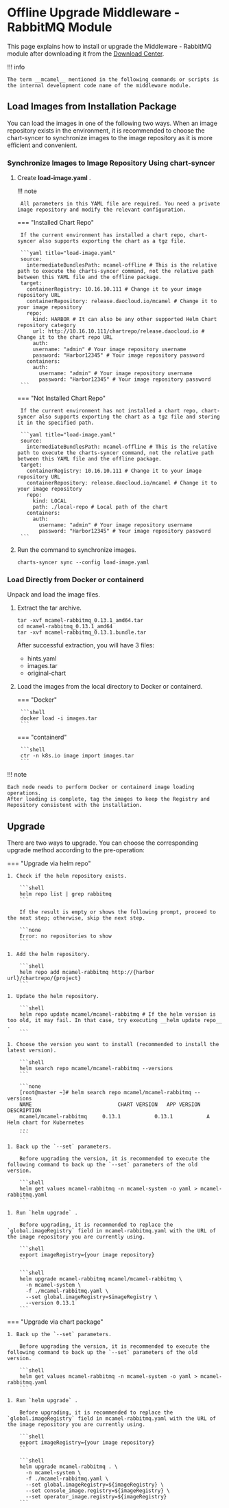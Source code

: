 # Offline Upgrade Middleware - RabbitMQ Module

This page explains how to install or upgrade the Middleware - RabbitMQ module after downloading it from the [Download Center](../../../download/index.md).

!!! info

    The term __mcamel__ mentioned in the following commands or scripts is the internal development code name of the middleware module.

## Load Images from Installation Package

You can load the images in one of the following two ways. When an image repository exists in the environment, it is recommended to choose the chart-syncer to synchronize images to the image repository as it is more efficient and convenient.

### Synchronize Images to Image Repository Using chart-syncer

1. Create __load-image.yaml__ .

    !!! note

        All parameters in this YAML file are required. You need a private image repository and modify the relevant configuration.

    === "Installed Chart Repo"

        If the current environment has installed a chart repo, chart-syncer also supports exporting the chart as a tgz file.

        ```yaml title="load-image.yaml"
        source:
          intermediateBundlesPath: mcamel-offline # This is the relative path to execute the charts-syncer command, not the relative path between this YAML file and the offline package.
        target:
          containerRegistry: 10.16.10.111 # Change it to your image repository URL
          containerRepository: release.daocloud.io/mcamel # Change it to your image repository
          repo:
            kind: HARBOR # It can also be any other supported Helm Chart repository category
            url: http://10.16.10.111/chartrepo/release.daocloud.io # Change it to the chart repo URL
            auth:
            username: "admin" # Your image repository username
            password: "Harbor12345" # Your image repository password
          containers:
            auth:
              username: "admin" # Your image repository username
              password: "Harbor12345" # Your image repository password
        ```

    === "Not Installed Chart Repo"

        If the current environment has not installed a chart repo, chart-syncer also supports exporting the chart as a tgz file and storing it in the specified path.

        ```yaml title="load-image.yaml"
        source:
          intermediateBundlesPath: mcamel-offline # This is the relative path to execute the charts-syncer command, not the relative path between this YAML file and the offline package.
        target:
          containerRegistry: 10.16.10.111 # Change it to your image repository URL
          containerRepository: release.daocloud.io/mcamel # Change it to your image repository
          repo:
            kind: LOCAL
            path: ./local-repo # Local path of the chart
          containers:
            auth:
              username: "admin" # Your image repository username
              password: "Harbor12345" # Your image repository password
        ```

1. Run the command to synchronize images.

    ```shell
    charts-syncer sync --config load-image.yaml
    ```

### Load Directly from Docker or containerd

Unpack and load the image files.

1. Extract the tar archive.

    ```shell
    tar -xvf mcamel-rabbitmq_0.13.1_amd64.tar
    cd mcamel-rabbitmq_0.13.1_amd64
    tar -xvf mcamel-rabbitmq_0.13.1.bundle.tar
    ```

    After successful extraction, you will have 3 files:

    - hints.yaml
    - images.tar
    - original-chart

2. Load the images from the local directory to Docker or containerd.

    === "Docker"

        ```shell
        docker load -i images.tar
        ```

    === "containerd"

        ```shell
        ctr -n k8s.io image import images.tar
        ```

!!! note

    Each node needs to perform Docker or containerd image loading operations.
    After loading is complete, tag the images to keep the Registry and Repository consistent with the installation.

## Upgrade

There are two ways to upgrade. You can choose the corresponding upgrade method according to the pre-operation:

=== "Upgrade via helm repo"

    1. Check if the helm repository exists.

        ```shell
        helm repo list | grep rabbitmq
        ```

        If the result is empty or shows the following prompt, proceed to the next step; otherwise, skip the next step.

        ```none
        Error: no repositories to show
        ```

    1. Add the helm repository.

        ```shell
        helm repo add mcamel-rabbitmq http://{harbor url}/chartrepo/{project}
        ```

    1. Update the helm repository.

        ```shell
        helm repo update mcamel/mcamel-rabbitmq # If the helm version is too old, it may fail. In that case, try executing __helm update repo__ .
        ```

    1. Choose the version you want to install (recommended to install the latest version).

        ```shell
        helm search repo mcamel/mcamel-rabbitmq --versions
        ```

        ```none
        [root@master ~]# helm search repo mcamel/mcamel-rabbitmq --versions
        NAME                            CHART VERSION   APP VERSION     DESCRIPTION               
        mcamel/mcamel-rabbitmq     0.13.1           0.13.1           A Helm chart for Kubernetes
        ...
        ```

    1. Back up the `--set` parameters.

        Before upgrading the version, it is recommended to execute the following command to back up the `--set` parameters of the old version.

        ```shell
        helm get values mcamel-rabbitmq -n mcamel-system -o yaml > mcamel-rabbitmq.yaml
        ```

    1. Run `helm upgrade` .

        Before upgrading, it is recommended to replace the  `global.imageRegistry` field in mcamel-rabbitmq.yaml with the URL of the image repository you are currently using.

        ```shell
        export imageRegistry={your image repository}
        ```

        ```shell
        helm upgrade mcamel-rabbitmq mcamel/mcamel-rabbitmq \
          -n mcamel-system \
          -f ./mcamel-rabbitmq.yaml \
          --set global.imageRegistry=$imageRegistry \
          --version 0.13.1
        ```

=== "Upgrade via chart package"

    1. Back up the `--set` parameters.

        Before upgrading the version, it is recommended to execute the following command to back up the `--set` parameters of the old version.

        ```shell
        helm get values mcamel-rabbitmq -n mcamel-system -o yaml > mcamel-rabbitmq.yaml
        ```

    1. Run `helm upgrade` .

        Before upgrading, it is recommended to replace the  `global.imageRegistry` field in mcamel-rabbitmq.yaml with the URL of the image repository you are currently using.

        ```shell
        export imageRegistry={your image repository}
        ```

        ```shell
        helm upgrade mcamel-rabbitmq . \
          -n mcamel-system \
          -f ./mcamel-rabbitmq.yaml \
          --set global.imageRegistry=${imageRegistry} \
          --set console_image.registry=${imageRegistry} \ 
          --set operator_image.registry=${imageRegistry}
        ```
